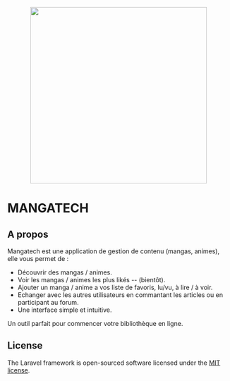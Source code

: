 <p align="center"><a href="https://laravel.com" target="_blank"><img src="https://raw.githubusercontent.com/laravel/art/master/logo-lockup/5%20SVG/2%20CMYK/1%20Full%20Color/laravel-logolockup-cmyk-red.svg" width="400"></a></p>

# MANGATECH

## A propos

Mangatech est une application de gestion de contenu (mangas, animes), elle vous permet de :

- Découvrir des mangas / animes.
- Voir les mangas / animes les plus likés -- (bientôt).
- Ajouter un manga / anime a vos liste de favoris, lu/vu, à lire / à voir.
- Echanger avec les autres utilisateurs en commantant les articles ou en participant au forum.
- Une interface simple et intuitive.


Un outil parfait pour commencer votre bibliothèque en ligne.

## License

The Laravel framework is open-sourced software licensed under the [MIT license](https://opensource.org/licenses/MIT).
